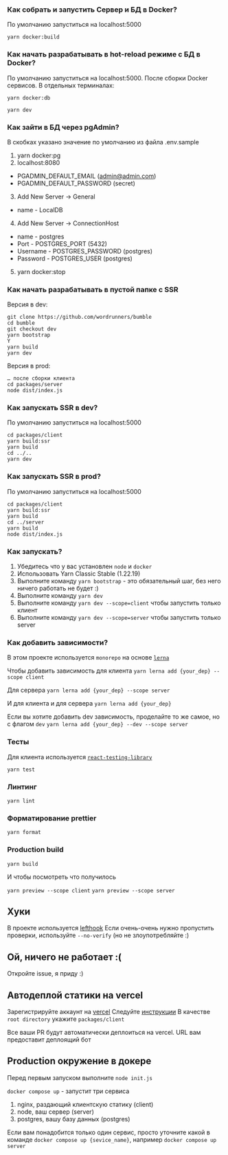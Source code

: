###  Как собрать и запустить Сервер и БД в Docker?
По умолчанию запуститься на localhost:5000
```
yarn docker:build
```

###  Как начать разрабатывать в hot-reload режиме с БД в Docker?
По умолчанию запуститься на localhost:5000. После сборки Docker сервисов. В отдельных терминалах:

```
yarn docker:db
```
```
yarn dev
```

### Как зайти в БД через pgAdmin?
В скобках указано значение по умолчанию из файла .env.sample

1. yarn docker:pg
2. localhost:8080
- PGADMIN_DEFAULT_EMAIL (admin@admin.com)
- PGADMIN_DEFAULT_PASSWORD (secret)
3. Add New Server -> General
- name - LocalDB
4. Add New Server -> ConnectionHost
- name - postgres
- Port - POSTGRES_PORT (5432)
- Username - POSTGRES_PASSWORD (postgres)
- Password - POSTGRES_USER (postgres)
5. yarn docker:stop

### Как начать разрабатывать в пустой папке с SSR
Версия в dev:
```
git clone https://github.com/wordrunners/bumble
cd bumble
git checkout dev
yarn bootstrap
Y
yarn build
yarn dev
```

Версия в prod:
```
… после сборки клиента
cd packages/server
node dist/index.js
```

### Как запускать SSR в dev?
По умолчанию запуститься на localhost:5000
```
cd packages/client
yarn build:ssr
yarn build
cd ../..
yarn dev
```

### Как запускать SSR в prod?
По умолчанию запуститься на localhost:5000
```
cd packages/client
yarn build:ssr
yarn build
cd ../server
yarn build
node dist/index.js
```

### Как запускать?

1. Убедитесь что у вас установлен `node` и `docker`
2. Использовать Yarn Classic Stable (1.22.19)
3. Выполните команду `yarn bootstrap` - это обязательный шаг, без него ничего работать не будет :)
4. Выполните команду `yarn dev`
5. Выполните команду `yarn dev --scope=client` чтобы запустить только клиент
6. Выполните команду `yarn dev --scope=server` чтобы запустить только server


### Как добавить зависимости?
В этом проекте используется `monorepo` на основе [`lerna`](https://github.com/lerna/lerna)

Чтобы добавить зависимость для клиента 
```yarn lerna add {your_dep} --scope client```

Для сервера
```yarn lerna add {your_dep} --scope server```

И для клиента и для сервера
```yarn lerna add {your_dep}```


Если вы хотите добавить dev зависимость, проделайте то же самое, но с флагом `dev`
```yarn lerna add {your_dep} --dev --scope server```


### Тесты

Для клиента используется [`react-testing-library`](https://testing-library.com/docs/react-testing-library/intro/)

```yarn test```

### Линтинг

```yarn lint```

### Форматирование prettier

```yarn format```

### Production build

```yarn build```

И чтобы посмотреть что получилось


`yarn preview --scope client`
`yarn preview --scope server`

## Хуки
В проекте используется [lefthook](https://github.com/evilmartians/lefthook)
Если очень-очень нужно пропустить проверки, используйте `--no-verify` (но не злоупотребляйте :)

## Ой, ничего не работает :(

Откройте issue, я приду :)

## Автодеплой статики на vercel
Зарегистрируйте аккаунт на [vercel](https://vercel.com/)
Следуйте [инструкции](https://vitejs.dev/guide/static-deploy.html#vercel-for-git)
В качестве `root directory` укажите `packages/client`

Все ваши PR будут автоматически деплоиться на vercel. URL вам предоставит деплоящий бот

## Production окружение в докере
Перед первым запуском выполните `node init.js`


`docker compose up` - запустит три сервиса
1. nginx, раздающий клиентскую статику (client)
2. node, ваш сервер (server)
3. postgres, вашу базу данных (postgres)

Если вам понадобится только один сервис, просто уточните какой в команде
`docker compose up {sevice_name}`, например `docker compose up server`
